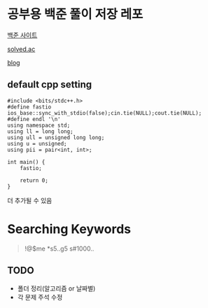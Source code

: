 # 공부용 백준 풀이 저장 레포

[백준 사이트](https://www.acmicpc.net/user/akame312)

[solved.ac](https://solved.ac/profile/akame312)

[blog](https://usani.tistory.com/)

## default cpp setting
```
#include <bits/stdc++.h>
#define fastio ios_base::sync_with_stdio(false);cin.tie(NULL);cout.tie(NULL);
#define endl '\n'
using namespace std;
using ll = long long;
using ull = unsigned long long;
using u = unsigned;
using pii = pair<int, int>;

int main() {
    fastio;
    
    return 0;
}
```

더 추가될 수 있음

# Searching Keywords

> !@$me *s5..g5 s#1000..


## TODO
* 폴더 정리(알고리즘 or 날짜별)
* 각 문제 주석 수정
